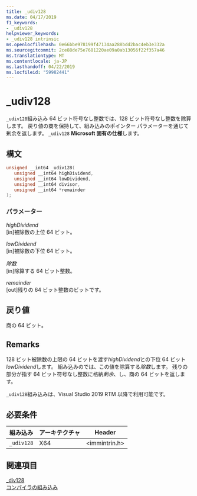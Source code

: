 ```yaml
---
title: _udiv128
ms.date: 04/17/2019
f1_keywords:
- _udiv128
helpviewer_keywords:
- _udiv128 intrinsic
ms.openlocfilehash: 0e66bbe978199f47134aa288bdd2bac4eb3e332a
ms.sourcegitcommit: 2ce88de75e7681220ae09a0ab13056f22f357a46
ms.translationtype: MT
ms.contentlocale: ja-JP
ms.lasthandoff: 04/22/2019
ms.locfileid: "59982441"
---
```

# <a name="udiv128"></a>_udiv128

`_udiv128`組み込み 64 ビット符号なし整数では、128 ビット符号なし整数を除算します。 戻り値の商を保持して、組み込みのポインター パラメーターを通じて剰余を返します。 `_udiv128` **Microsoft 固有の仕様**します。

## <a name="syntax"></a>構文

```C
unsigned __int64 _udiv128(
   unsigned __int64 highDividend,
   unsigned __int64 lowDividend,
   unsigned __int64 divisor,
   unsigned __int64 *remainder
);
```

### <a name="parameters"></a>パラメーター

*highDividend* \
[in]被除数の上位 64 ビット。

*lowDividend* \
[in]被除数の下位 64 ビット。

*除数* \
[in]除算する 64 ビット整数。

*remainder* \
[out]残りの 64 ビット整数のビットです。

## <a name="return-value"></a>戻り値

商の 64 ビット。

## <a name="remarks"></a>Remarks

128 ビット被除数の上限の 64 ビットを渡す*highDividend*との下位 64 ビット*lowDividend*します。 組み込みのでは、この値を除算する*除数*します。 残りの部分が指す 64 ビット符号なし整数に格納*剰余*、し、商の 64 ビットを返します。

`_udiv128`組み込みは、Visual Studio 2019 RTM 以降で利用可能です。

## <a name="requirements"></a>必要条件

|組み込み|アーキテクチャ|Header|
|---------------|------------------|------------|
|`_udiv128`|X64|\<immintrin.h>|

## <a name="see-also"></a>関連項目

[_div128](div128.md) \
[コンパイラの組み込み](compiler-intrinsics.md)

